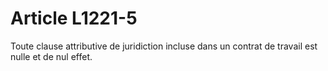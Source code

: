 # Article L1221-5

Toute clause attributive de juridiction incluse dans un contrat de travail est nulle et de nul effet.